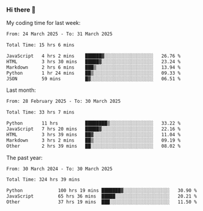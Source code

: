 ### Hi there 👋

My coding time for last week:

<!--START_SECTION:week-->

```txt
From: 24 March 2025 - To: 31 March 2025

Total Time: 15 hrs 6 mins

JavaScript   4 hrs 2 mins    ██████▓░░░░░░░░░░░░░░░░░░   26.76 %
HTML         3 hrs 30 mins   █████▓░░░░░░░░░░░░░░░░░░░   23.24 %
Markdown     2 hrs 6 mins    ███▒░░░░░░░░░░░░░░░░░░░░░   13.94 %
Python       1 hr 24 mins    ██▒░░░░░░░░░░░░░░░░░░░░░░   09.33 %
JSON         59 mins         █▓░░░░░░░░░░░░░░░░░░░░░░░   06.51 %
```

<!--END_SECTION:week-->

Last month:

<!--START_SECTION:month-->

```txt
From: 28 February 2025 - To: 30 March 2025

Total Time: 33 hrs 7 mins

Python       11 hrs          ████████▒░░░░░░░░░░░░░░░░   33.22 %
JavaScript   7 hrs 20 mins   █████▓░░░░░░░░░░░░░░░░░░░   22.16 %
HTML         3 hrs 39 mins   ██▓░░░░░░░░░░░░░░░░░░░░░░   11.04 %
Markdown     3 hrs 2 mins    ██▒░░░░░░░░░░░░░░░░░░░░░░   09.19 %
Other        2 hrs 39 mins   ██░░░░░░░░░░░░░░░░░░░░░░░   08.02 %
```

<!--END_SECTION:month-->

The past year:

<!--START_SECTION:year-->

```txt
From: 30 March 2024 - To: 30 March 2025

Total Time: 324 hrs 39 mins

Python             100 hrs 19 mins ███████▓░░░░░░░░░░░░░░░░░   30.90 %
JavaScript         65 hrs 36 mins  █████░░░░░░░░░░░░░░░░░░░░   20.21 %
Other              37 hrs 19 mins  ███░░░░░░░░░░░░░░░░░░░░░░   11.50 %
```

<!--END_SECTION:year-->
